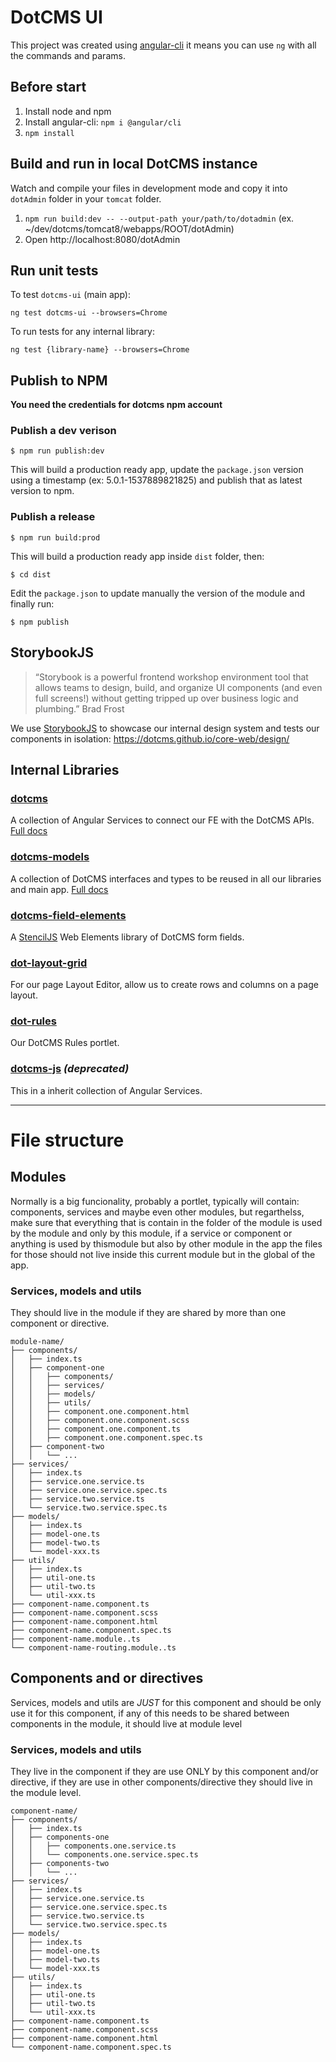 # DotCMS UI

This project was created using [angular-cli](https://cli.angular.io/) it means you can use `ng` with all the commands and params.

## Before start

1. Install node and npm
2. Install angular-cli: `npm i @angular/cli`
3. `npm install`

## Build and run in local DotCMS instance

Watch and compile your files in development mode and copy it into `dotAdmin` folder in your `tomcat` folder.

1. `npm run build:dev -- --output-path your/path/to/dotadmin` (ex. ~/dev/dotcms/tomcat8/webapps/ROOT/dotAdmin)
2. Open http://localhost:8080/dotAdmin

## Run unit tests

To test `dotcms-ui` (main app):

`ng test dotcms-ui --browsers=Chrome`

To run tests for any internal library:

`ng test {library-name} --browsers=Chrome`

## Publish to NPM

**You need the credentials for dotcms npm account**

### Publish a dev verison

```
$ npm run publish:dev
```

This will build a production ready app, update the `package.json` version using a timestamp (ex: 5.0.1-1537889821825) and publish that as latest version to npm.

### Publish a release

```
$ npm run build:prod
```

This will build a production ready app inside `dist` folder, then:

```
$ cd dist
```

Edit the `package.json` to update manually the version of the module and finally run:

```
$ npm publish
```

## StorybookJS

> “Storybook is a powerful frontend workshop environment tool that allows teams to design, build, and organize UI components (and even full screens!) without getting tripped up over business logic and plumbing.” Brad Frost

We use [StorybookJS](https://storybook.js.org/) to showcase our internal design system and tests our components in isolation: https://dotcms.github.io/core-web/design/

## Internal Libraries

### [dotcms](https://github.com/dotCMS/core-web/tree/master/projects/dotcms)

A collection of Angular Services to connect our FE with the DotCMS APIs. [Full docs](https://dotcms.github.io/core-web/docs/dotcms/globals.html)

### [dotcms-models](https://github.com/dotCMS/core-web/tree/master/projects/dotcms-models)

A collection of DotCMS interfaces and types to be reused in all our libraries and main app. [Full docs](https://dotcms.github.io/core-web/docs/dotcms-models/globals.html)

### [dotcms-field-elements](https://github.com/dotCMS/core-web/tree/master/projects/dotcms-field-elements)

A [StencilJS](https://stenciljs.com/) Web Elements library of DotCMS form fields.

### [dot-layout-grid](https://github.com/dotCMS/core-web/tree/master/projects/dot-layout-grid)

For our page Layout Editor, allow us to create rows and columns on a page layout.

### [dot-rules](https://github.com/dotCMS/core-web/tree/master/projects/dot-rules)

Our DotCMS Rules portlet.

### [dotcms-js](https://github.com/dotCMS/core-web/tree/master/projects/dotcms-js) _(deprecated)_

This in a inherit collection of Angular Services.

---

# File structure

## Modules

Normally is a big funcionality, probably a portlet, typically will contain: components, services and maybe even other modules, but regarthelss, make sure that everything that is contain in the folder of the module is used by the module and only by this module, if a service or component or anything is used by thismodule but also by other module in the app the files for those should not live inside this current module but in the global of the app.

### Services, models and utils

They should live in the module if they are shared by more than one component or directive.

```
module-name/
├── components/
│   ├── index.ts
│   ├── component-one
│   │   ├── components/
│   │   ├── services/
│   │   ├── models/
│   │   ├── utils/
│   │   ├── component.one.component.html
│   │   ├── component.one.component.scss
│   │   ├── component.one.component.ts
│   │   ├── component.one.component.spec.ts
│   ├── component-two
│   │   └── ...
├── services/
│   ├── index.ts
│   ├── service.one.service.ts
│   ├── service.one.service.spec.ts
│   ├── service.two.service.ts
│   └── service.two.service.spec.ts
├── models/
│   ├── index.ts
│   ├── model-one.ts
│   ├── model-two.ts
│   └── model-xxx.ts
├── utils/
│   ├── index.ts
│   ├── util-one.ts
│   ├── util-two.ts
│   └── util-xxx.ts
├── component-name.component.ts
├── component-name.component.scss
├── component-name.component.html
├── component-name.component.spec.ts
├── component-name.module..ts
└── component-name-routing.module..ts
```

## Components and or directives

Services, models and utils are _JUST_ for this component and should be only use it for this component, if any of this needs to be shared between components in the module, it should live at module level

### Services, models and utils

They live in the component if they are use ONLY by this component and/or directive, if they are use in other components/directive they should live in the module level.

```
component-name/
├── components/
│   ├── index.ts
│   ├── components-one
│   │   ├── components.one.service.ts
│   │   └── components.one.service.spec.ts
│   ├── components-two
│   │   └── ...
├── services/
│   ├── index.ts
│   ├── service.one.service.ts
│   ├── service.one.service.spec.ts
│   ├── service.two.service.ts
│   └── service.two.service.spec.ts
├── models/
│   ├── index.ts
│   ├── model-one.ts
│   ├── model-two.ts
│   └── model-xxx.ts
├── utils/
│   ├── index.ts
│   ├── util-one.ts
│   ├── util-two.ts
│   └── util-xxx.ts
├── component-name.component.ts
├── component-name.component.scss
├── component-name.component.html
└── component-name.component.spec.ts
```
